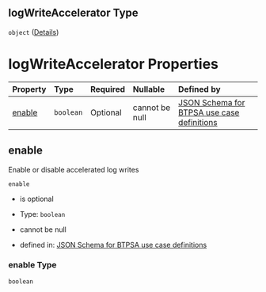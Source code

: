 ## logWriteAccelerator Type

`object` ([Details](btpsa-usecase-properties-services-items-allof-1-then-allof-37-then-allof-0-then-properties-parameters-properties-data-properties-logwriteaccelerator.md))

# logWriteAccelerator Properties

| Property          | Type      | Required | Nullable       | Defined by                                                                                                                                                                                                                                                                                                                                                                                    |
| :---------------- | :-------- | :------- | :------------- | :-------------------------------------------------------------------------------------------------------------------------------------------------------------------------------------------------------------------------------------------------------------------------------------------------------------------------------------------------------------------------------------------- |
| [enable](#enable) | `boolean` | Optional | cannot be null | [JSON Schema for BTPSA use case definitions](btpsa-usecase-properties-services-items-allof-1-then-allof-37-then-allof-0-then-properties-parameters-properties-data-properties-logwriteaccelerator-properties-enable.md "undefined#/properties/services/items/allOf/1/then/allOf/37/then/allOf/0/then/properties/parameters/properties/data/properties/logWriteAccelerator/properties/enable") |

## enable

Enable or disable accelerated log writes

`enable`

*   is optional

*   Type: `boolean`

*   cannot be null

*   defined in: [JSON Schema for BTPSA use case definitions](btpsa-usecase-properties-services-items-allof-1-then-allof-37-then-allof-0-then-properties-parameters-properties-data-properties-logwriteaccelerator-properties-enable.md "undefined#/properties/services/items/allOf/1/then/allOf/37/then/allOf/0/then/properties/parameters/properties/data/properties/logWriteAccelerator/properties/enable")

### enable Type

`boolean`
